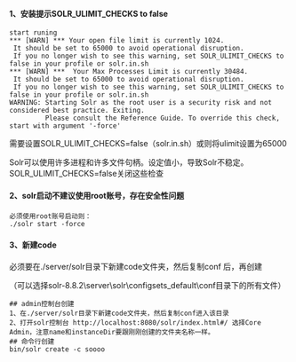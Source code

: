#### 1、安装提示SOLR_ULIMIT_CHECKS to false

```shell script
start runing
*** [WARN] *** Your open file limit is currently 1024.
 It should be set to 65000 to avoid operational disruption.
 If you no longer wish to see this warning, set SOLR_ULIMIT_CHECKS to false in your profile or solr.in.sh
*** [WARN] ***  Your Max Processes Limit is currently 30484.
 It should be set to 65000 to avoid operational disruption.
 If you no longer wish to see this warning, set SOLR_ULIMIT_CHECKS to false in your profile or solr.in.sh
WARNING: Starting Solr as the root user is a security risk and not considered best practice. Exiting.
         Please consult the Reference Guide. To override this check, start with argument '-force'
```
需要设置SOLR_ULIMIT_CHECKS=false（solr.in.sh）或则将ulimit设置为65000

Solr可以使用许多进程和许多文件句柄。设定值小，导致Solr不稳定。SOLR_ULIMIT_CHECKS=false关闭这些检查

#### 2、solr启动不建议使用root账号，存在安全性问题

```shell script
必须使用root账号启动则：
./solr start -force
```

#### 3、新建code

必须要在./server/solr目录下新建code文件夹，然后复制conf 后，再创建

（可以选择solr-8.8.2\server\solr\configsets\_default\conf目录下的所有文件）

```shell
## admin控制台创建
1、在./server/solr目录下新建code文件夹，然后复制conf进入该目录
2、打开solr控制台 http://localhost:8080/solr/index.html#/ 选择Core Admin，注意name和instanceDir要跟刚刚创建的文件夹名称一样。
## 命令行创建
bin/solr create -c soooo
```

